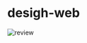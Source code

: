 ﻿# desigh-web

![review](https://github.com/annguyen2k8/desigh-web/blob/b3b2e7025e4987de09d21c0ade3e99b26f308ff3/review.png)
